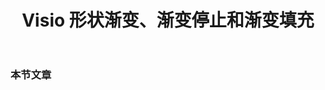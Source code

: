 ﻿---
title: Visio 形状渐变、渐变停止和渐变填充
type: docs
weight: 260
url: /zh/java/visio-shape-gradient-gradient-stops-and-gradient-fill/
---
### **本节文章**

